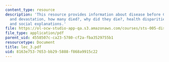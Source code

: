```yaml
---
content_type: resource
description: 'This resource provides information about disease before Columbus, encounter
  and devastation, how many died?, why did they die?, health disparities today: biological
  and social explanations.'
file: https://ol-ocw-studio-app-qa.s3.amazonaws.com/courses/sts-005-disease-and-society-in-america-fall-2005/8163e7537653bb295888f868a9915c22_lec_3.pdf
file_type: application/pdf
parent_uid: 4558507c-ca23-5780-cf2a-fba3529755b1
resourcetype: Document
title: lec_3.pdf
uid: 8163e753-7653-bb29-5888-f868a9915c22
---
```

